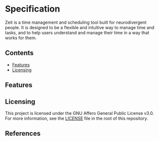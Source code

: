 # Specification

Zeit is a time management and scheduling tool built for neurodivergent people. It is designed to be
a flexible and intuitive way to manage time and tasks, and to help users understand and manage their
time in a way that works for them.

## Contents

- [Features](#features)
- [Licensing](#licensing)

## Features

## Licensing

This project is licensed under the GNU Affero General Public License v3.0. For more information, see
the [LICENSE](../LICENSE) file in the root of this repository.

## References
